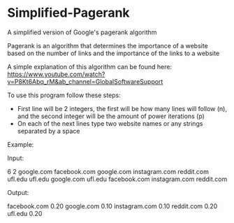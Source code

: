 # Simplified-Pagerank
A simplified version of Google's pagerank algorithm

Pagerank is an algorithm that determines the importance of a website based on the number of links and the importance of the links to a website

A simple explanation of this algorithm can be found here: 
https://www.youtube.com/watch?v=P8Kt6Abq_rM&ab_channel=GlobalSoftwareSupport

To use this program follow these steps:
 - First line will be 2 integers, the first will be how many lines will follow (n), and the second integer will be the amount of power iterations (p)
 - On each of the next lines type two website names or any strings separated by a space
 
 Example:
 
 Input:
 
 6 2
 google.com facebook.com
 google.com instagram.com
 reddit.com ufl.edu
 ufl.edu google.com
 ufl.edu facebook.com
 instagram.com reddit.com
 
 Output:
 
 facebook.com 0.20
 google.com 0.10
 instagram.com 0.10
 reddit.com 0.20
 ufl.edu 0.20

 
